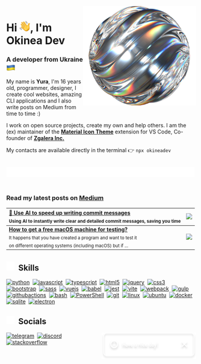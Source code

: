 <!-- markdownlint-disable no-inline-html first-line-h1 no-alt-text -->

<picture>
  <source srcset="" media="(max-width: 900px)" width="0" height="0">
  <img align="right" width="300" src="assets/glass.png">
</picture>

# Hi <img align="bottom" src="assets/hello.png" width="28">, I'm Okinea Dev

<!-- markdownlint-disable-next-line heading-increment-->
### A developer from Ukraine <img align="top" src="assets/ua-flag.png" height="24">

My name is **Yura**, I'm 16 years old, programmer, designer, I create cool websites, amazing CLI applications and I also write posts on Medium from time to time :)

I work on open source projects, create my own and help others. I am the (ex) maintainer of the [**Material Icon Theme**](https://github.com/material-extensions/vscode-material-icon-theme) extension for VS Code, Co-founder of [**Zgalera Inc.**](https://github.com/ZGalera)

My contacts are available directly in the terminal 👉 `npx okineadev`

<br>

<picture>
  <source srcset="assets/underline-white.svg" media="(prefers-color-scheme: dark)">
  <source srcset="assets/underline-black.svg" media="(prefers-color-scheme: light)">
  <img src="assets/underline-white.svg" width="500" align="left">
</picture>

<br><br>

### Read my latest posts on [**Medium**](https://okineadev.medium.com/)

| [**🤖 Use AI to speed up writing commit messages**](https://okineadev.medium.com/use-ai-to-speed-up-writing-commit-messages-bonus-custom-prompt-for-improved-generation-56e43d2c5c52) <br> <sub>Using AI to instantly write clear and detailed commit messages, saving you time</sub> | [<img src="https://miro.medium.com/v2/resize:fit:1400/format:webp/1*tumKaL_mG-cahZqPOqtDxQ.png" height="90">](https://okineadev.medium.com/use-ai-to-speed-up-writing-commit-messages-bonus-custom-prompt-for-improved-generation-56e43d2c5c52) |
| :-- | :-: |
| [**How to get a free macOS machine for testing?**](https://okineadev.medium.com/how-to-get-a-free-macos-machine-for-testing-b2f6c72415fd) <br> <sub>It happens that you have created a program and want to test it <br> on different operating systems (including macOS) but if ...</sub> | [<img src="https://miro.medium.com/v2/resize:fit:1400/format:webp/0*Q2Fal4qTIXomyZTI" height="90">](https://okineadev.medium.com/how-to-get-a-free-macos-machine-for-testing-b2f6c72415fd) |

## <picture><source srcset="assets/lightning-white.svg" media="(prefers-color-scheme: dark)"><source srcset="assets/lightning-black.svg" media="(prefers-color-scheme: light)"><img src="assets/lightning-white.svg" width="22" align="bottom"></picture>&nbsp;&nbsp;Skills

<div align="left">
  <a href="https://www.python.org/"><img src="https://skillicons.dev/icons?i=py" height="40" alt="python"/></a>&nbsp;
  <a href="https://developer.mozilla.org/en-US/docs/Web/JavaScript"><img src="https://skillicons.dev/icons?i=js" height="40" alt="javascript" /></a>&nbsp;
  <a href="https://www.typescriptlang.org/"><img src="https://skillicons.dev/icons?i=ts" height="40" alt="typescript"/></a>&nbsp;
  <a href="https://developer.mozilla.org/docs/Web/HTML"><img src="https://skillicons.dev/icons?i=html" height="40" alt="html5"/></a>&nbsp;
  <a href="https://jquery.com/"><img src="https://skillicons.dev/icons?i=jquery" height="40" alt="jquery"/></a>&nbsp;
  <a href="https://developer.mozilla.org/docs/Web/CSS"><img src="https://skillicons.dev/icons?i=css" height="40" alt="css3"/></a>&nbsp;
  <a href="https://getbootstrap.com/"><img src="https://skillicons.dev/icons?i=bootstrap" height="40" alt="bootstrap"/></a>&nbsp;
  <a href="https://sass-lang.com/"><img src="https://skillicons.dev/icons?i=sass" height="40" alt="sass"/></a>&nbsp;
  <a href="https://vuejs.org/"><img src="https://skillicons.dev/icons?i=vue" height="40" alt="vuejs"/></a>&nbsp;
  <a href="https://babeljs.io/"><img src="https://skillicons.dev/icons?i=babel" height="40" alt="babel"/></a>&nbsp;
  <a href="https://jestjs.io/"><img src="https://skillicons.dev/icons?i=jest" height="40" alt="jest"/></a>&nbsp;
  <a href="https://vitejs.dev/"><img src="https://skillicons.dev/icons?i=vite" height="40" alt="vite"/></a>&nbsp;
  <a href="https://webpack.js.org/"><img src="https://skillicons.dev/icons?i=webpack" height="40" alt="webpack"/></a>&nbsp;
  <a href="https://gulpjs.com/"><img src="https://skillicons.dev/icons?i=gulp" height="40" alt="gulp"/></a>&nbsp;
  <a href="https://github.com/features/actions"><img src="https://skillicons.dev/icons?i=githubactions" height="40" alt="githubactions"/></a>&nbsp;
  <a href="https://wikipedia.org/wiki/Bash"><img src="https://skillicons.dev/icons?i=bash" height="40" alt="bash"/></a>&nbsp;
  <a href="https://learn.microsoft.com/powershell/"><img src="https://skillicons.dev/icons?i=powershell" height="40" alt="PowerShell"/></a>&nbsp;
  <a href="https://git-scm.com/"><img src="https://skillicons.dev/icons?i=git" height="40" alt="git"/></a>&nbsp;
  <a href="https://wikipedia.org/wiki/Linux"><img src="https://skillicons.dev/icons?i=linux" height="40" alt="linux"/></a>&nbsp;
  <a href="https://ubuntu.com/"><img src="https://skillicons.dev/icons?i=ubuntu" alt="ubuntu" width="45" height="45"/></a>&nbsp;
  <a href="https://www.docker.com/"><img src="https://skillicons.dev/icons?i=docker" height="40" alt="docker"/></a>&nbsp;
  <a href="https://www.sqlite.org/"><img src="https://skillicons.dev/icons?i=sqlite" height="40" alt="sqlite"></a>&nbsp;
  <a href="https://www.electronjs.org/"><img src="https://skillicons.dev/icons?i=electron" height="40" alt="electron"/></a>&nbsp;
</div>

## <picture><source srcset="assets/globe-white.svg" media="(prefers-color-scheme: dark)"><source srcset="assets/globe-black.svg" media="(prefers-color-scheme: light)"><img src="assets/globe-white.svg" width="22" align="bottom"></picture>&nbsp;&nbsp;Socials

<picture>
  <source srcset="assets/toast-white.svg" media="(prefers-color-scheme: dark)">
  <source srcset="assets/toast-black.svg" media="(prefers-color-scheme: light)">
  <img src="assets/toast-white.svg" width="250" align="right" alt="Have a nice day!">
</picture>

<div align="left">
  <a href="https://telegram.okinea.dev"><img src="https://raw.githubusercontent.com/maurodesouza/profile-readme-generator/master/src/assets/icons/social/telegram/default.svg" height="40" alt="telegram"/></a>&nbsp;
  <a href="https://discordapp.com/users/okineadev"><img src="https://skillicons.dev/icons?i=discord" height="40" alt="discord"/></a>&nbsp;
  <a href="https://stackoverflow.com/users/21165921/simpledev"><img src="https://skillicons.dev/icons?i=stackoverflow" height="40" alt="stackoverflow"/></a>
</div>
